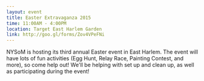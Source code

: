 ```yaml
---
layout: event
title: Easter Extravaganza 2015
time: 11:00AM - 4:00PM
location: Target East Harlem Garden
link: http://goo.gl/forms/Zov4VPeFNi
---
```

NYSoM is hosting its third annual Easter event in East Harlem. The event will have lots of fun activities (Egg Hunt, Relay Race, Painting Contest, and more), so come help out! We'll be helping with set up and clean up, as well as participating during the event!
